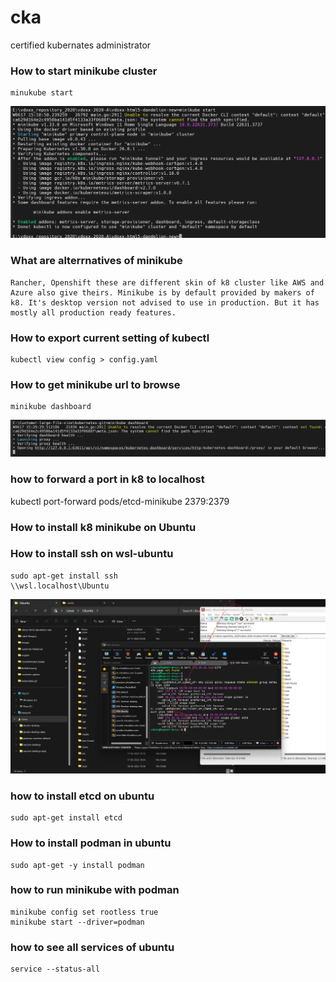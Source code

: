 # cka
certified kubernates administrator


### How to start minikube cluster
```
minukube start
```
![rebase](output-of-minikube-start.jpg)


### What are alterrnatives of minikube
    Rancher, Openshift these are different skin of k8 cluster like AWS and Azure also give theirs. Minikube is by default provided by makers of k8. It's desktop version not advised to use in production. But it has mostly all production ready features.

### How to export current setting of kubectl

```
kubectl view config > config.yaml
```

### How to get minikube url to browse

```
minikube dashboard
```
![rebase](output-of-minikube-dashboard.jpg)

### how to forward a port in k8 to localhost
kubectl port-forward pods/etcd-minikube 2379:2379

### How to install k8 minikube on Ubuntu

### How to install ssh on wsl-ubuntu
```
sudo apt-get install ssh
\\wsl.localhost\Ubuntu
```
![rebase](wsl-ubuntu-ssh-filezilla.jpg)

### how to install etcd on ubuntu

```
sudo apt-get install etcd
```

### How to install podman in ubuntu
```
sudo apt-get -y install podman
```

### how to run minikube with podman
```
minikube config set rootless true
minikube start --driver=podman
```

### how to see all services of ubuntu
```
service --status-all
```


